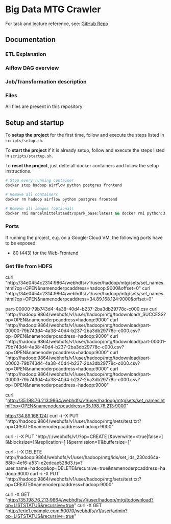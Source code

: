 # Big Data MTG Crawler

For task and lecture reference, see: [GitHub Repo](https://github.com/marcelmittelstaedt/BigData/)

## Documentation

### ETL Explanation

### Aiflow DAG overview

### Job/Transformation description

### Files

All files are present in this repository

## Setup and startup
To **setup the project** for the first time, follow and execute the steps listed in `scripts/setup.sh`.

To **start the project** if it is already setup, follow and execute the steps listed in `scripts/startup.sh`.

To **reset the project**, just delte all docker containers and follow the setup instructions.

```bash
# Stop every running container
docker stop hadoop airflow python postgres frontend

# Remove all containers
docker rm hadoop airflow python postgres frontend

# Remove all images (optional)
docker rmi marcelmittelstaedt/spark_base:latest && docker rmi python:3.12.7-bookworm && docker rmi marcelmittelstaedt/airflow:latest && docker rmi postgres:latest
```

### Ports

If running the project, e.g. on a Google-Cloud VM, the following ports have to be exposed:

- 80 (443) for the Web-Frontend

### Get file from HDFS 
curl "http://34e0454c2314:9864/webhdfs/v1/user/hadoop/mtg/sets/set_names.html?op=OPEN&namenoderpcaddress=hadoop:9000&offset=0"
curl "http://34e0454c2314:9864/webhdfs/v1/user/hadoop/mtg/sets/set_names.html?op=OPEN&namenoderpcaddress=34.89.168.124:9000&offset=0"


part-00000-79b743d4-4a38-40d4-b237-2ba3db29778c-c000.csv
curl "http://hadoop:9864/webhdfs/v1/user/hadoop/mtg/todownload/_SUCCESS?op=OPEN&namenoderpcaddress=hadoop:9000"
curl "http://hadoop:9864/webhdfs/v1/user/hadoop/mtg/todownload/part-00000-79b743d4-4a38-40d4-b237-2ba3db29778c-c000.csv?op=OPEN&namenoderpcaddress=hadoop:9000"
curl "http://hadoop:9864/webhdfs/v1/user/hadoop/mtg/todownload/part-00001-79b743d4-4a38-40d4-b237-2ba3db29778c-c000.csv?op=OPEN&namenoderpcaddress=hadoop:9000"
curl "http://hadoop:9864/webhdfs/v1/user/hadoop/mtg/todownload/part-00002-79b743d4-4a38-40d4-b237-2ba3db29778c-c000.csv?op=OPEN&namenoderpcaddress=hadoop:9000"
curl "http://hadoop:9864/webhdfs/v1/user/hadoop/mtg/todownload/part-00003-79b743d4-4a38-40d4-b237-2ba3db29778c-c000.csv?op=OPEN&namenoderpcaddress=hadoop:9000"


curl "http://35.198.76.213:9864/webhdfs/v1/user/hadoop/mtg/sets/set_names.html?op=OPEN&namenoderpcaddress=35.198.76.213:9000"

http://34.89.168.124/
curl -i -X PUT "http://hadoop:9864/webhdfs/v1/user/hadoop/mtg/sets/test.txt?op=CREATE&namenoderpcaddress=hadoop:9000"

curl -i -X PUT "http://<HOST>:<PORT>/webhdfs/v1/<PATH>?op=CREATE
                    [&overwrite=<true|false>][&blocksize=<LONG>][&replication=<SHORT>]
                    [&permission=<OCTAL>][&buffersize=<INT>]"


curl -i -X DELETE http://hadoop:9864/webhdfs/v1/user/hadoop/mtg/ids/set_ids_230cd64a-88fc-4ef6-a531-e2edcae528d3.tsv?user.name=hadoop&op=DELETE&recursive=true&namenoderpcaddress=hadoop:9000
curl -i -X PUT    "http://hadoop:9864/webhdfs/v1/user/hadoop/mtg/sets/test.txt?op=CREATE&namenoderpcaddress=hadoop:9000"

curl -X GET "http://35.198.76.213:9864/webhdfs/v1/user/hadoop/mtg/todownload?op=LISTSTATUS&recursive=true"
curl -X GET "http://erie1.example.com:50070/webhdfs/v1/user/admin?op=LISTSTATUS&recursive=true"




    
